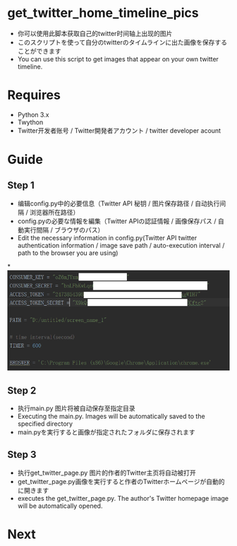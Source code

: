 # get_twitter_home_timeline_pics

* 你可以使用此脚本获取自己的twitter时间轴上出现的图片
* このスクリプトを使って自分のtwitterのタイムラインに出た画像を保存することができます
* You can use this script to get images that appear on your own twitter timeline.

# Requires
* Python 3.x
* Twython
* Twitter开发者账号 / Twitter開発者アカウント / twitter developer acount

# Guide
## Step 1
* 编辑config.py中的必要信息（Twitter API 秘钥 / 图片保存路径 / 自动执行间隔 / 浏览器所在路径）
* config.pyの必要な情報を編集（Twitter APIの認証情報 / 画像保存パス / 自動実行間隔 / ブラウザのパス）
* Edit the necessary information in config.py(Twitter API twitter authentication information / image save path / auto-execution interval / path to the browser you are using)

*![Step1](https://github.com/nangen34/get_twitter_home_timeline_pics/blob/master/image/step1.png)

## Step 2
* 执行main.py 图片将被自动保存至指定目录
* Executing the main.py. Images will be automatically saved to the specified directory
* main.pyを実行すると画像が指定されたフォルダに保存されます

## Step 3
* 执行get_twitter_page.py 图片的作者的Twitter主页将自动被打开
* get_twitter_page.py画像を実行すると作者のTwitterホームページが自動的に開きます
* executes the get_twitter_page.py. The author's Twitter homepage image will be automatically opened.

# Next
